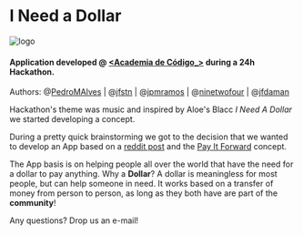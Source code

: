 # I Need a Dollar

![logo](http://imgur.com/XUZh2K3)

#### Application developed @ [<Academia de Código_>](http://academiadecodigo.org/) during a 24h Hackathon.

Authors: @[PedroMAlves](https://github.com/PedroMAlves) | @[jfstn](https://github.com/jfstn) | @[jpmramos](https://github.com/jpmramos) | @[ninetwofour](https://github.com/ninetwofour) | @[jfdaman](https://github.com/jfdaman)

Hackathon's theme was music and inspired by Aloe's Blacc _I Need A Dollar_ we started developing a concept.

During a pretty quick brainstorming we got to the decision that we wanted to develop an App based on a [reddit post](https://www.reddit.com/r/Bitcoin/comments/6dzp1p/i_just_bought_my_younger_brother_a_beer_in_korea/) and the [Pay It Forward](https://payitforwardday.com/about/how-does-it-work/) concept.

The App basis is on helping people all over the world that have the need for a dollar to pay anything. Why a **Dollar**?
A dollar is meaningless for most people, but can help someone in need.
It works based on a transfer of money from person to person, as long as they both have are part of the **community**!

Any questions?
Drop us an e-mail!

